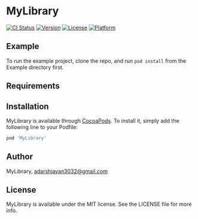 # MyLibrary

[![CI Status](http://img.shields.io/travis/MyLibrary/MyLibrary.svg?style=flat)](https://travis-ci.org/MyLibrary/MyLibrary)
[![Version](https://img.shields.io/cocoapods/v/MyLibrary.svg?style=flat)](http://cocoapods.org/pods/MyLibrary)
[![License](https://img.shields.io/cocoapods/l/MyLibrary.svg?style=flat)](http://cocoapods.org/pods/MyLibrary)
[![Platform](https://img.shields.io/cocoapods/p/MyLibrary.svg?style=flat)](http://cocoapods.org/pods/MyLibrary)

## Example

To run the example project, clone the repo, and run `pod install` from the Example directory first.

## Requirements

## Installation

MyLibrary is available through [CocoaPods](http://cocoapods.org). To install
it, simply add the following line to your Podfile:

```ruby
pod 'MyLibrary'
```

## Author

MyLibrary, adarshjayan3032@gmail.com

## License

MyLibrary is available under the MIT license. See the LICENSE file for more info.

